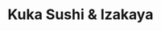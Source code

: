 ---
layout: place
title: Kuka Sushi & Izakaya
permalink: /arizona/tempe/kuka-sushi-izakaya.html
stateAbbr: AZ
stateName: Arizona
cityName: Tempe
seo:
  type: restaurant
  links: http://kukasushi.com/
place_id: ChIJzYZ61uIJK4cRtItvjQKWXGk
photos:
  - name: >-
      places/ChIJzYZ61uIJK4cRtItvjQKWXGk/photos/AeeoHcLLK825MJJ-ErpOIHieZkSLPsBKlZtYpkf1fUgDhqpOzbRu_CYPfMmBX-_kEOJ5EFp4HQSrQaVNZAo484iCp9nyzlOXZZQ_RieWTL2VQ08VUEbVaqGHoE8DYNVB3owZmG3hbzEuip_BVarJE5Elxz6N68Tpqa1boLvgZnN4ict1EZX86Nd8niqIVUpX6MAwhnkIlUDOe8n0HXCw8kfyocfLSnghIkTs00w1_JWUn0GpN4qDQk8FPeNdswZcz0ZWSFtTCUBNKAzdRThPtP_rR4-0S3TDuMw-cmSaSFCJyifzfpZD847sjpvB7gyc-ymSBSlJaOBZ38DwxGZuVbVmppRtf-7n2H4XMoVyPuGE935s7QbZh3ZoW8Eabdm7CWXoqxwNGd1o5JTaehb5wkk_MoJVvs5R7pVCtUYdHqgty820Jw
    widthPx: 3024
    heightPx: 4032
    authorAttributions:
      - displayName: 이준원
        uri: https://maps.google.com/maps/contrib/109704948305913821176
        photoUri: >-
          https://lh3.googleusercontent.com/a/ACg8ocJWeglTKhSNY2AIbBtBNmiAlcKZ_Yf6A-1O67cdmZc_RKbRJQ=s100-p-k-no-mo
    flagContentUri: >-
      https://www.google.com/local/imagery/report/?cb_client=maps_api_places.places_api&image_key=!1e10!2sCIHM0ogKEICAgIDEloXgYw&hl=en-US
    googleMapsUri: >-
      https://www.google.com/maps/place//data=!3m4!1e2!3m2!1sCIHM0ogKEICAgIDEloXgYw!2e10!4m2!3m1!1s0x872b09e2d67a86cd:0x695c96028d6f8bb4
  - name: >-
      places/ChIJzYZ61uIJK4cRtItvjQKWXGk/photos/AeeoHcInuZ_smoRPV5r30l4U4bdlNf8L3fdCetj3KVj9kl7GWhNPUbxuVCbf-ZvKjGjZrmMuFTQJixGV_35Wye4Q6cm7_zTE5-IZMIkz80xzUeH-arrBFb4SNc6gUNdgpHyP_NMDtuUKm7sW0W-QSc8lYpn0ZCD1ICIXly3Z1LOYvw-ti3hA6B2xU-YbkNYa4kDmLdXU51R6lAU9xSf2CW3dz4MwiTgb66ry2keNZKWCy6VIXMnC4E4PXmUsxFSXwCIgBFJUfXoOdewJ3ok5-cP2oqM-6K5C9hzBBqw9SiY37AEGUA
    widthPx: 2000
    heightPx: 1333
    authorAttributions:
      - displayName: Kuka Sushi & Izakaya
        uri: https://maps.google.com/maps/contrib/103167346271030199638
        photoUri: >-
          https://lh3.googleusercontent.com/a-/ALV-UjXgv_3FOXS-CtBdStiyipCH-g-XInoiS60Ps_qmIxq5uhMRZA0=s100-p-k-no-mo
    flagContentUri: >-
      https://www.google.com/local/imagery/report/?cb_client=maps_api_places.places_api&image_key=!1e10!2sAF1QipMh7x-rO7F7jP-yOi_7xDUicpQSKexVe-gYzgeF&hl=en-US
    googleMapsUri: >-
      https://www.google.com/maps/place//data=!3m4!1e2!3m2!1sAF1QipMh7x-rO7F7jP-yOi_7xDUicpQSKexVe-gYzgeF!2e10!4m2!3m1!1s0x872b09e2d67a86cd:0x695c96028d6f8bb4
  - name: >-
      places/ChIJzYZ61uIJK4cRtItvjQKWXGk/photos/AeeoHcI0MOrJ6D6H5fSOK8ukcVDR62GuMoY29zxA4DGpteUzElcUOnYfSUFAAraBBACNQEBSaYtfuFqkiit4FxLuk9H3y0cT-0ApMxrqiAUHzYEKLLLbJKzPTBDYuSRjwQx8k91cx-lEuQLOHpeYwdKHz54fStaOLCws2YkPz3Q_O1bgWi8GC9H-g4Uc03m60yJZn2so5_9EjSp1eHYFYTBFTtOw5A_ADsFtujqkh11F7T2R4oFU5nvYLPQhqJHdQHK1TFzVdYeq_mPnK-wyZxzmloPHNJeYNQvvy-OQa_aeQfiy57o116uH_sZABy7B-OOVqb2iHtx2o-nWLimDKqB-zN2pfcfxiOavWcT014tx21gRVrnU2lKM1f4RCT46cM7goXTfGVDTb6oGbIitughESZkCTF3kpYQ8MYS41OBX0cZldBSL
    widthPx: 4080
    heightPx: 3072
    authorAttributions:
      - displayName: Angela Deng
        uri: https://maps.google.com/maps/contrib/105887594436560848912
        photoUri: >-
          https://lh3.googleusercontent.com/a-/ALV-UjXCp6i3_hzq67u3dQY8tEqY-Y-ugEqD0PaZFxAnY41ZqW9SfLMfYw=s100-p-k-no-mo
    flagContentUri: >-
      https://www.google.com/local/imagery/report/?cb_client=maps_api_places.places_api&image_key=!1e10!2sCIHM0ogKEICAgICX0vuGhQE&hl=en-US
    googleMapsUri: >-
      https://www.google.com/maps/place//data=!3m4!1e2!3m2!1sCIHM0ogKEICAgICX0vuGhQE!2e10!4m2!3m1!1s0x872b09e2d67a86cd:0x695c96028d6f8bb4
  - name: >-
      places/ChIJzYZ61uIJK4cRtItvjQKWXGk/photos/AeeoHcKiuCsmh5TkSlMnzA5awyL09Ix8pK1IvNNKdjuHAQ_4rFppU3r0SDFFknLvVL6oorASeXFOJVfIunW8V3HVkw-jW2i9-PXcfQcxe7ZetPJ_qjX2afAMSpmLGMHeiCIqj7t_vW-XFC8ZZ0vKNSYKLNzWfpFg-5XaqcOQuE864zjG9JlWfyYPT6qFX86_UyAdIljjgCOc6Rxt0unosginIB262trytCe5bUaBt0aRe-cPCYn-RYt0H2j62ezGKbHFfq3tjTzo19XdVpGywFs2rzJP8AA3HbIbR9tXcKURB2UzpJk7VJLevarr1fNG6-itqoH8Dge1JSILUnCGOeKY3F9BpfQ9oJbusYipPWzg487WBBxtrPudnZSSW0udXLG-2huRSvk9SzlS2SAy6JwIQ1P7uan-9bd68EoUBd9q5CIQig
    widthPx: 3000
    heightPx: 4000
    authorAttributions:
      - displayName: Jose Romero
        uri: https://maps.google.com/maps/contrib/110995852230547446112
        photoUri: >-
          https://lh3.googleusercontent.com/a-/ALV-UjUXlhMxQ7GW8mp30vT4d9jwvB_FfyXUwu2DDowYW7yuEf8pxduk=s100-p-k-no-mo
    flagContentUri: >-
      https://www.google.com/local/imagery/report/?cb_client=maps_api_places.places_api&image_key=!1e10!2sCIHM0ogKEICAgICrx_P0QQ&hl=en-US
    googleMapsUri: >-
      https://www.google.com/maps/place//data=!3m4!1e2!3m2!1sCIHM0ogKEICAgICrx_P0QQ!2e10!4m2!3m1!1s0x872b09e2d67a86cd:0x695c96028d6f8bb4
  - name: >-
      places/ChIJzYZ61uIJK4cRtItvjQKWXGk/photos/AeeoHcKfz8GIgQ5wXioBs2_0YGtba7D7m-s0UyPF33DqsmP9zFiSJ2MOM_ow74eSeiHcklKQ1syQiPwNZmCy_Ukc4g2iNxlf95NasrHH0P_PXqLffimtwYqftANiKtOWpFYyPqH0MlT7glSJtkegsq-KDyqMAMqX0aIPwGlGEe0HroIgd1hDHNe2MyX2ZzErza7g0Kl81q9CzE0BxCHXrmk8hM6GEC6aB0bcBRELhTftYdBlt_TdLiCoUscaQ471Q_o_MqHnxoJKC6O-Wyr8IfLiYPOSR-yll7hqrR9YBV_HcPIw3HLicw658alZYKAPxwFEjxT6IQ0hyiiE24x-jo4JVU6bsGpiAffRT3APLV3MHaaSJ9kL02fIY3AI8ofiXdH-mOX5TT89gl0_mxEofTT5V7gM_Mx2SLeo9UUHMLt0j78
    widthPx: 1944
    heightPx: 2592
    authorAttributions:
      - displayName: Hideyuki Tanaka
        uri: https://maps.google.com/maps/contrib/117411695111998552019
        photoUri: >-
          https://lh3.googleusercontent.com/a-/ALV-UjUdvJAt5l2KnT109Y5Av2VwERn618tZQPXBwpkgybQAmBB0gip5=s100-p-k-no-mo
    flagContentUri: >-
      https://www.google.com/local/imagery/report/?cb_client=maps_api_places.places_api&image_key=!1e10!2sCIHM0ogKEICAgICOgtPySQ&hl=en-US
    googleMapsUri: >-
      https://www.google.com/maps/place//data=!3m4!1e2!3m2!1sCIHM0ogKEICAgICOgtPySQ!2e10!4m2!3m1!1s0x872b09e2d67a86cd:0x695c96028d6f8bb4
  - name: >-
      places/ChIJzYZ61uIJK4cRtItvjQKWXGk/photos/AeeoHcJjZ5aECrEpxlfi5XpPTVmCGnV_xOHrize4aAxfiLyHV_5A2CUg0-eeBajcs_iwcw4gG8FLdIZXWieVS5VJDgWuJV6OKBnEJcg3HV3k3neByFonIpsxyAMZLrusCirsX3fhiP8cdDDs2v6vYT8JvwSkImy6qr6MnwVCAOn-v6bpJ4FBJXtwnNf-_1nPkPtBlWTxF3lIAkKYTm7Okj7c70Ed8frG9TyzEaywfJRZfpesBBJrxo8XKKipk4FgsEox2mNZ6uIONPvLMOYpfIls-3wp9IKr9HueaT-V8P3LXKGbTyOCBevi8S6zt0uSMCmHGIOl3CiXTtBBRk7imXBjNqMhOTxTL-e4nHnQzDZ7w4OJ2biFK7K6YVEF5c9izkoio7yO28fufGHMDxcU28yqSCjiLR1uAW99v_oeAsgt2Xgh3Q
    widthPx: 3024
    heightPx: 4032
    authorAttributions:
      - displayName: JH Kim
        uri: https://maps.google.com/maps/contrib/103025884273611370638
        photoUri: >-
          https://lh3.googleusercontent.com/a/ACg8ocJ0n_2_1i58TCpzvMCcC3hgLpAATOOPPY-T0QrKPsd7bEzJLwzJ=s100-p-k-no-mo
    flagContentUri: >-
      https://www.google.com/local/imagery/report/?cb_client=maps_api_places.places_api&image_key=!1e10!2sCIHM0ogKEICAgICHjOPuKA&hl=en-US
    googleMapsUri: >-
      https://www.google.com/maps/place//data=!3m4!1e2!3m2!1sCIHM0ogKEICAgICHjOPuKA!2e10!4m2!3m1!1s0x872b09e2d67a86cd:0x695c96028d6f8bb4
  - name: >-
      places/ChIJzYZ61uIJK4cRtItvjQKWXGk/photos/AeeoHcKqUkTexO80b_dnoytO3grRruYDXw31jEUGQ5EKfRgttOEmiWan2Y6r9cUgEDXFnL7s1W58bfK1sXq5JaRapuRQPyYxdW9jJmZclZTfPqSQmA-OoYhsKtPSIOgi9QuAGcl5L45YcBo56BQITiDXdVmIyZG3d5LvqXSurnysbQFjf8uhj9i50nZhhDwwag9X5JCWewtLA14ABorbf1Jt_8gHe-kb5pHMNv85cnNzVjc6wjFFXtul6zRv9FrwZuTk6KLcCmZwMPdFoBOQFIDFk8iAILj882j-oOftn7TUmUVNW1cRoP9MK-tqst4bSNCHgIfqxW1cwZhZK0DNm0QPGSb-9luPEXraVrgVjWO6wQf0eGF2XZPK4x3JgeyA4l8o6_Wwb93SXvwB9ko-PpT3lyyIrF8SFaP67w6pJXtw4BSv5wSE
    widthPx: 3024
    heightPx: 4032
    authorAttributions:
      - displayName: John Cho
        uri: https://maps.google.com/maps/contrib/102843984117226528836
        photoUri: >-
          https://lh3.googleusercontent.com/a-/ALV-UjUt0-FAglczJ31Wl863eXF8X738jtbTD7HJGuyqqUjeBkpfpWrE=s100-p-k-no-mo
    flagContentUri: >-
      https://www.google.com/local/imagery/report/?cb_client=maps_api_places.places_api&image_key=!1e10!2sCIHM0ogKEICAgICHwPCCmAE&hl=en-US
    googleMapsUri: >-
      https://www.google.com/maps/place//data=!3m4!1e2!3m2!1sCIHM0ogKEICAgICHwPCCmAE!2e10!4m2!3m1!1s0x872b09e2d67a86cd:0x695c96028d6f8bb4
  - name: >-
      places/ChIJzYZ61uIJK4cRtItvjQKWXGk/photos/AeeoHcLQQ3HMd2XfzlGdnZpD0FEV4CDtKAKxF9Fu3D7sw_o8LVZxBnT3c9ezX5JQ_CCwAIXIPasTZqgNg4D2eJahKzIlyzGBsS09yaYWYzYaNqOFxbDvGJO-F8KsLFQgX8n5KC0mSHT1agvXP8MPhyayyh0Vj2GxnPITYKQyUqUu0Er9OZXx7pRC3TU4L43pBzx5OGEqPkal21IciFcb9lkksF8OfzWdpvjaoyaZv1XRg9kS5hvmuYjzeNZo3Qp8SmOGi9B4NPkD1f9jbLUOR1TVHd87cyHsl3lbTBgRyY1liNGdtCgBiz9Xh5LEyyBrVB206cGGkxqImvc3ZN9bSPcxZOOoYDDfEzfEpuCafp97M0-lwVnfqu63dVzsZEftLCDXDQ9osU72IPP4xDjmpimHi6ZELjTYjlVfjPaocmSUK6UCPw
    widthPx: 4080
    heightPx: 3072
    authorAttributions:
      - displayName: 旅に出ましょう。
        uri: https://maps.google.com/maps/contrib/113533956036281913676
        photoUri: >-
          https://lh3.googleusercontent.com/a-/ALV-UjUb4a2vlURlFYrrH7jJPluFMzRIoWNZXcexnu0UBmDfQtkXdsk3UA=s100-p-k-no-mo
    flagContentUri: >-
      https://www.google.com/local/imagery/report/?cb_client=maps_api_places.places_api&image_key=!1e10!2sCIHM0ogKEICAgICn5PTjBA&hl=en-US
    googleMapsUri: >-
      https://www.google.com/maps/place//data=!3m4!1e2!3m2!1sCIHM0ogKEICAgICn5PTjBA!2e10!4m2!3m1!1s0x872b09e2d67a86cd:0x695c96028d6f8bb4
  - name: >-
      places/ChIJzYZ61uIJK4cRtItvjQKWXGk/photos/AeeoHcJD6-OHCP8YkFcKzdVUt3E4-TmfXgXNwBAJDDQJov9hzVKsiPzBl0jjgvZqtIU7nvnkztJKV59xS0f3shFTieqGV9olIdnXpx2ZREOYHYfpJ4K3uHcRYgE9b0-gnYtJI9Fx1jmkwEkOB4kN_5ZaqYvgJqO0RfH5nLk4ufBZeGYjYdvsV40eRLtGfJ86RacwOIBSGMcfxM4gMNfhQ-zhh4h7qbjSK4nW7Fmbln7J771yUkIQEMq83ktmny_9pMXctSHKZL-a7FRx6IJVy9sXynqy0eHjSD3H5SYVJT3kJFI8kWRN3zby7jcON73HsZKw6Jr5nDaD4oYvVNi8gXf5tEZkETfJjltCy9I54KQN2HZceHckOp-zBm5SVATtQch4bIgZSysqPJUPuUxBwdb-_SGHHR5wkpm60NLBbBhjSY8
    widthPx: 4800
    heightPx: 3600
    authorAttributions:
      - displayName: YS Z
        uri: https://maps.google.com/maps/contrib/118269845697762535247
        photoUri: >-
          https://lh3.googleusercontent.com/a-/ALV-UjXni2JlGer0AoGaxXhRnyIfAuVfNn2Iy6PhKd18s5QvkLIEUP7D=s100-p-k-no-mo
    flagContentUri: >-
      https://www.google.com/local/imagery/report/?cb_client=maps_api_places.places_api&image_key=!1e10!2sCIHM0ogKEICAgMDQ0deodQ&hl=en-US
    googleMapsUri: >-
      https://www.google.com/maps/place//data=!3m4!1e2!3m2!1sCIHM0ogKEICAgMDQ0deodQ!2e10!4m2!3m1!1s0x872b09e2d67a86cd:0x695c96028d6f8bb4
  - name: >-
      places/ChIJzYZ61uIJK4cRtItvjQKWXGk/photos/AeeoHcJ1hjL09uGi907LgDiohB9pUvn1CphzoBOk_UjXE0tsR_aw_0rgyjLbvO2qzOCAQ-Xpzoo20aVaZX-zIU8iUMvgDF8CiAcyiekLztRYjBm7oJp5gqzKx-I8vNK1IYFQNSUSkOEYbktedeqGj1Y19xDL8BfoKJt6H8IPjx6_0I_-6yF6jdxuUJwr-5OS_aYPu67s5QUDAFhn4mtIul8bDOjUyqfsyZDkw5tidg9JtXseQiMuvMFj60zJJge-eRjqzKhdzalDH1VG-CncPgZ6BpR-w4CVO_Qeyb2g-k2xswDIew
    widthPx: 2000
    heightPx: 1333
    authorAttributions:
      - displayName: Kuka Sushi & Izakaya
        uri: https://maps.google.com/maps/contrib/103167346271030199638
        photoUri: >-
          https://lh3.googleusercontent.com/a-/ALV-UjXgv_3FOXS-CtBdStiyipCH-g-XInoiS60Ps_qmIxq5uhMRZA0=s100-p-k-no-mo
    flagContentUri: >-
      https://www.google.com/local/imagery/report/?cb_client=maps_api_places.places_api&image_key=!1e10!2sAF1QipPEbM5yIcBi0PqC1m1_T4SHDUHjAiC_5jwH_gXx&hl=en-US
    googleMapsUri: >-
      https://www.google.com/maps/place//data=!3m4!1e2!3m2!1sAF1QipPEbM5yIcBi0PqC1m1_T4SHDUHjAiC_5jwH_gXx!2e10!4m2!3m1!1s0x872b09e2d67a86cd:0x695c96028d6f8bb4
address: 1221 E Apache Blvd Suite103, Tempe, AZ 85281, USA
street: 1221 E Apache Blvd Suite103
city: Tempe
state: AZ
zip: '85281'
country: USA
neighborhood: null
latitude: '33.414596'
longitude: '-111.919359'
accessibility_options:
  wheelchairAccessibleParking: true
  wheelchairAccessibleEntrance: true
  wheelchairAccessibleRestroom: true
  wheelchairAccessibleSeating: true
business_status: OPERATIONAL
name: Kuka Sushi & Izakaya
google_maps_links:
  directionsUri: >-
    https://www.google.com/maps/dir//''/data=!4m7!4m6!1m1!4e2!1m2!1m1!1s0x872b09e2d67a86cd:0x695c96028d6f8bb4!3e0
  placeUri: https://maps.google.com/?cid=7592108009546812340
  writeAReviewUri: >-
    https://www.google.com/maps/place//data=!4m3!3m2!1s0x872b09e2d67a86cd:0x695c96028d6f8bb4!12e1
  reviewsUri: >-
    https://www.google.com/maps/place//data=!4m4!3m3!1s0x872b09e2d67a86cd:0x695c96028d6f8bb4!9m1!1b1
  photosUri: >-
    https://www.google.com/maps/place//data=!4m3!3m2!1s0x872b09e2d67a86cd:0x695c96028d6f8bb4!10e5
primary_type: Sushi Restaurant
opening_hours:
  openNow: true
  periods:
    - open:
        day: 0
        hour: 11
        minute: 30
      close:
        day: 0
        hour: 21
        minute: 0
    - open:
        day: 1
        hour: 11
        minute: 30
      close:
        day: 1
        hour: 21
        minute: 0
    - open:
        day: 2
        hour: 11
        minute: 30
      close:
        day: 2
        hour: 21
        minute: 0
    - open:
        day: 3
        hour: 11
        minute: 30
      close:
        day: 3
        hour: 21
        minute: 0
    - open:
        day: 4
        hour: 11
        minute: 30
      close:
        day: 4
        hour: 21
        minute: 0
    - open:
        day: 5
        hour: 11
        minute: 30
      close:
        day: 5
        hour: 22
        minute: 0
    - open:
        day: 6
        hour: 11
        minute: 30
      close:
        day: 6
        hour: 22
        minute: 0
  weekdayDescriptions:
    - 'Monday: 11:30 AM – 9:00 PM'
    - 'Tuesday: 11:30 AM – 9:00 PM'
    - 'Wednesday: 11:30 AM – 9:00 PM'
    - 'Thursday: 11:30 AM – 9:00 PM'
    - 'Friday: 11:30 AM – 10:00 PM'
    - 'Saturday: 11:30 AM – 10:00 PM'
    - 'Sunday: 11:30 AM – 9:00 PM'
  nextCloseTime: '2025-05-04T05:00:00Z'
secondary_opening_hours:
  - openNow: true
    periods:
      - open:
          day: 0
          hour: 11
          minute: 30
        close:
          day: 0
          hour: 18
          minute: 0
      - open:
          day: 1
          hour: 11
          minute: 30
        close:
          day: 1
          hour: 18
          minute: 0
      - open:
          day: 2
          hour: 11
          minute: 30
        close:
          day: 2
          hour: 18
          minute: 0
      - open:
          day: 3
          hour: 11
          minute: 30
        close:
          day: 3
          hour: 18
          minute: 0
      - open:
          day: 4
          hour: 11
          minute: 30
        close:
          day: 4
          hour: 18
          minute: 0
      - open:
          day: 5
          hour: 11
          minute: 30
        close:
          day: 5
          hour: 18
          minute: 0
      - open:
          day: 6
          hour: 11
          minute: 30
        close:
          day: 6
          hour: 18
          minute: 0
    weekdayDescriptions:
      - 'Monday: 11:30 AM – 6:00 PM'
      - 'Tuesday: 11:30 AM – 6:00 PM'
      - 'Wednesday: 11:30 AM – 6:00 PM'
      - 'Thursday: 11:30 AM – 6:00 PM'
      - 'Friday: 11:30 AM – 6:00 PM'
      - 'Saturday: 11:30 AM – 6:00 PM'
      - 'Sunday: 11:30 AM – 6:00 PM'
    secondaryHoursType: HAPPY_HOUR
    nextCloseTime: '2025-05-04T01:00:00Z'
  - openNow: true
    periods:
      - open:
          day: 0
          hour: 11
          minute: 30
        close:
          day: 0
          hour: 20
          minute: 30
      - open:
          day: 1
          hour: 11
          minute: 30
        close:
          day: 1
          hour: 20
          minute: 30
      - open:
          day: 2
          hour: 11
          minute: 30
        close:
          day: 2
          hour: 20
          minute: 30
      - open:
          day: 3
          hour: 11
          minute: 30
        close:
          day: 3
          hour: 20
          minute: 30
      - open:
          day: 4
          hour: 11
          minute: 30
        close:
          day: 4
          hour: 20
          minute: 30
      - open:
          day: 5
          hour: 11
          minute: 30
        close:
          day: 5
          hour: 21
          minute: 30
      - open:
          day: 6
          hour: 11
          minute: 30
        close:
          day: 6
          hour: 20
          minute: 30
    weekdayDescriptions:
      - 'Monday: 11:30 AM – 8:30 PM'
      - 'Tuesday: 11:30 AM – 8:30 PM'
      - 'Wednesday: 11:30 AM – 8:30 PM'
      - 'Thursday: 11:30 AM – 8:30 PM'
      - 'Friday: 11:30 AM – 9:30 PM'
      - 'Saturday: 11:30 AM – 8:30 PM'
      - 'Sunday: 11:30 AM – 8:30 PM'
    secondaryHoursType: TAKEOUT
    nextCloseTime: '2025-05-04T03:30:00Z'
  - openNow: true
    periods:
      - open:
          day: 0
          hour: 11
          minute: 30
        close:
          day: 0
          hour: 16
          minute: 0
      - open:
          day: 1
          hour: 11
          minute: 30
        close:
          day: 1
          hour: 16
          minute: 0
      - open:
          day: 2
          hour: 11
          minute: 30
        close:
          day: 2
          hour: 16
          minute: 0
      - open:
          day: 3
          hour: 11
          minute: 30
        close:
          day: 3
          hour: 16
          minute: 0
      - open:
          day: 4
          hour: 11
          minute: 30
        close:
          day: 4
          hour: 16
          minute: 0
      - open:
          day: 5
          hour: 11
          minute: 30
        close:
          day: 5
          hour: 16
          minute: 0
      - open:
          day: 6
          hour: 11
          minute: 30
        close:
          day: 6
          hour: 16
          minute: 0
    weekdayDescriptions:
      - 'Monday: 11:30 AM – 4:00 PM'
      - 'Tuesday: 11:30 AM – 4:00 PM'
      - 'Wednesday: 11:30 AM – 4:00 PM'
      - 'Thursday: 11:30 AM – 4:00 PM'
      - 'Friday: 11:30 AM – 4:00 PM'
      - 'Saturday: 11:30 AM – 4:00 PM'
      - 'Sunday: 11:30 AM – 4:00 PM'
    secondaryHoursType: LUNCH
    nextCloseTime: '2025-05-03T23:00:00Z'
  - openNow: true
    periods:
      - open:
          day: 0
          hour: 11
          minute: 30
        close:
          day: 0
          hour: 21
          minute: 0
      - open:
          day: 1
          hour: 11
          minute: 30
        close:
          day: 1
          hour: 21
          minute: 0
      - open:
          day: 2
          hour: 11
          minute: 30
        close:
          day: 2
          hour: 21
          minute: 0
      - open:
          day: 3
          hour: 11
          minute: 30
        close:
          day: 3
          hour: 21
          minute: 0
      - open:
          day: 4
          hour: 11
          minute: 30
        close:
          day: 4
          hour: 21
          minute: 0
      - open:
          day: 5
          hour: 11
          minute: 30
        close:
          day: 5
          hour: 22
          minute: 0
      - open:
          day: 6
          hour: 11
          minute: 30
        close:
          day: 6
          hour: 22
          minute: 0
    weekdayDescriptions:
      - 'Monday: 11:30 AM – 9:00 PM'
      - 'Tuesday: 11:30 AM – 9:00 PM'
      - 'Wednesday: 11:30 AM – 9:00 PM'
      - 'Thursday: 11:30 AM – 9:00 PM'
      - 'Friday: 11:30 AM – 10:00 PM'
      - 'Saturday: 11:30 AM – 10:00 PM'
      - 'Sunday: 11:30 AM – 9:00 PM'
    secondaryHoursType: DINNER
    nextCloseTime: '2025-05-04T05:00:00Z'
phone: (480) 306-4386
price_level: PRICE_LEVEL_MODERATE
price_range: $20 &ndash; $30
rating: '4.4'
rating_count: 663
website: http://kukasushi.com/
description: >-
  Discover Kuka Sushi & Izakaya in Tempe, Arizona$$$Nestled in the vibrant city
  of Tempe, Arizona, Kuka Sushi & Izakaya stands out as a relaxed spot for
  enjoying fresh sushi rolls and authentic Japanese small plates, complemented
  by a selection of sake and beer. This inviting eatery offers a casual
  atmosphere where diners can savor flavorful dishes that highlight quality
  ingredients and creative presentations, making it an ideal choice for those
  seeking top-rated Japanese cuisine near you. With accessibility features like
  wheelchair-friendly parking and entrances, it's designed to welcome everyone
  for a comfortable meal. The menu caters to a variety of tastes, including
  vegetarian options, and features daily specials that add excitement to every
  visit, perfect for anyone hunting for sushi restaurants in the area.
generative_summary: >-
  Discover Kuka Sushi & Izakaya in Tempe, Arizona$$$Nestled in the vibrant city
  of Tempe, Arizona, Kuka Sushi & Izakaya stands out as a relaxed spot for
  enjoying fresh sushi rolls and authentic Japanese small plates, complemented
  by a selection of sake and beer. This inviting eatery offers a casual
  atmosphere where diners can savor flavorful dishes that highlight quality
  ingredients and creative presentations, making it an ideal choice for those
  seeking top-rated Japanese cuisine near you. With accessibility features like
  wheelchair-friendly parking and entrances, it's designed to welcome everyone
  for a comfortable meal. The menu caters to a variety of tastes, including
  vegetarian options, and features daily specials that add excitement to every
  visit, perfect for anyone hunting for sushi restaurants in the area.
generative_disclosure: Summarized by AI using the Grok-3-Mini model.
reviews:
  - name: >-
      places/ChIJzYZ61uIJK4cRtItvjQKWXGk/reviews/ChZDSUhNMG9nS0VJQ0FnTUNRa2Zydk5REAE
    relativePublishTimeDescription: a month ago
    rating: 5
    text:
      text: >-
        Great sushi with really decent prices. The salmon bomber roll ($13) is
        one of our favorites. It’s a nice casual date/eating out with friends
        spot. The staff are kind and though there isn’t a huge amount of
        parking, we’ve never had any trouble.
      languageCode: en
    originalText:
      text: >-
        Great sushi with really decent prices. The salmon bomber roll ($13) is
        one of our favorites. It’s a nice casual date/eating out with friends
        spot. The staff are kind and though there isn’t a huge amount of
        parking, we’ve never had any trouble.
      languageCode: en
    authorAttribution:
      displayName: Rhi Huang
      uri: https://www.google.com/maps/contrib/110227899224296275831/reviews
      photoUri: >-
        https://lh3.googleusercontent.com/a-/ALV-UjUrN3nSFf60V3V9NOoXVsoDL5ANztCjLypyuY8EF0xWIa3bxio=s128-c0x00000000-cc-rp-mo-ba3
    publishTime: '2025-03-05T02:44:17.780435Z'
    flagContentUri: >-
      https://www.google.com/local/review/rap/report?postId=ChZDSUhNMG9nS0VJQ0FnTUNRa2Zydk5REAE&d=17924085&t=1
    googleMapsUri: >-
      https://www.google.com/maps/reviews/data=!4m6!14m5!1m4!2m3!1sChZDSUhNMG9nS0VJQ0FnTUNRa2Zydk5REAE!2m1!1s0x872b09e2d67a86cd:0x695c96028d6f8bb4
  - name: >-
      places/ChIJzYZ61uIJK4cRtItvjQKWXGk/reviews/ChdDSUhNMG9nS0VJQ0FnTURBaHZLTWxnRRAB
    relativePublishTimeDescription: 2 months ago
    rating: 5
    text:
      text: >-
        The vegan tomato ramen 9/10, was amazing!! The vegan roll was 6/10, was
        pretty good! The ramen was delicious, the depth of flavor was
        surprising! Honestly the best ramen I’ve ever had, even including
        non-vegan ramen! My friend couldn’t keep her spoon out of my bowl lol
      languageCode: en
    originalText:
      text: >-
        The vegan tomato ramen 9/10, was amazing!! The vegan roll was 6/10, was
        pretty good! The ramen was delicious, the depth of flavor was
        surprising! Honestly the best ramen I’ve ever had, even including
        non-vegan ramen! My friend couldn’t keep her spoon out of my bowl lol
      languageCode: en
    authorAttribution:
      displayName: Andrew Kumar
      uri: https://www.google.com/maps/contrib/112720708883654541162/reviews
      photoUri: >-
        https://lh3.googleusercontent.com/a/ACg8ocKSK9ESdPyVDHMxkbZ0yOYrT_GBoYSyaYhPfRcggdZNYfzDow=s128-c0x00000000-cc-rp-mo-ba2
    publishTime: '2025-02-08T13:05:22.247127Z'
    flagContentUri: >-
      https://www.google.com/local/review/rap/report?postId=ChdDSUhNMG9nS0VJQ0FnTURBaHZLTWxnRRAB&d=17924085&t=1
    googleMapsUri: >-
      https://www.google.com/maps/reviews/data=!4m6!14m5!1m4!2m3!1sChdDSUhNMG9nS0VJQ0FnTURBaHZLTWxnRRAB!2m1!1s0x872b09e2d67a86cd:0x695c96028d6f8bb4
  - name: >-
      places/ChIJzYZ61uIJK4cRtItvjQKWXGk/reviews/ChZDSUhNMG9nS0VJQ0FnTURRMGRlb1ZREAE
    relativePublishTimeDescription: a month ago
    rating: 5
    text:
      text: >-
        Ordered seafood ramen, fried chicken, tuna tartar, sashimi. All dishes
        are tasty. Definitely coming back again. Parking is a bit tricky, small
        area aside.
      languageCode: en
    originalText:
      text: >-
        Ordered seafood ramen, fried chicken, tuna tartar, sashimi. All dishes
        are tasty. Definitely coming back again. Parking is a bit tricky, small
        area aside.
      languageCode: en
    authorAttribution:
      displayName: YS Z
      uri: https://www.google.com/maps/contrib/118269845697762535247/reviews
      photoUri: >-
        https://lh3.googleusercontent.com/a-/ALV-UjXni2JlGer0AoGaxXhRnyIfAuVfNn2Iy6PhKd18s5QvkLIEUP7D=s128-c0x00000000-cc-rp-mo-ba5
    publishTime: '2025-03-11T18:16:13.663588Z'
    flagContentUri: >-
      https://www.google.com/local/review/rap/report?postId=ChZDSUhNMG9nS0VJQ0FnTURRMGRlb1ZREAE&d=17924085&t=1
    googleMapsUri: >-
      https://www.google.com/maps/reviews/data=!4m6!14m5!1m4!2m3!1sChZDSUhNMG9nS0VJQ0FnTURRMGRlb1ZREAE!2m1!1s0x872b09e2d67a86cd:0x695c96028d6f8bb4
  - name: >-
      places/ChIJzYZ61uIJK4cRtItvjQKWXGk/reviews/ChdDSUhNMG9nS0VJQ0FnTUNBdjlTbzhBRRAB
    relativePublishTimeDescription: 2 months ago
    rating: 5
    text:
      text: >-
        Run don’t walk to this restaurant!!! The sushi was outstanding, the miso
        soup was a warm hug, and the staff were stellar!!!!! The vibes inside
        are so chill too! I think I found my spot. Also Happy Hour is 2-6 and
        the prices are SO good.
      languageCode: en
    originalText:
      text: >-
        Run don’t walk to this restaurant!!! The sushi was outstanding, the miso
        soup was a warm hug, and the staff were stellar!!!!! The vibes inside
        are so chill too! I think I found my spot. Also Happy Hour is 2-6 and
        the prices are SO good.
      languageCode: en
    authorAttribution:
      displayName: Kendra Walsh
      uri: https://www.google.com/maps/contrib/103795163156308656253/reviews
      photoUri: >-
        https://lh3.googleusercontent.com/a-/ALV-UjW8vcqdTidWS-QYUdR-87FOnysd-GBgUNpGDVR8CZjFbafp-nuN=s128-c0x00000000-cc-rp-mo-ba4
    publishTime: '2025-02-05T21:44:08.555481Z'
    flagContentUri: >-
      https://www.google.com/local/review/rap/report?postId=ChdDSUhNMG9nS0VJQ0FnTUNBdjlTbzhBRRAB&d=17924085&t=1
    googleMapsUri: >-
      https://www.google.com/maps/reviews/data=!4m6!14m5!1m4!2m3!1sChdDSUhNMG9nS0VJQ0FnTUNBdjlTbzhBRRAB!2m1!1s0x872b09e2d67a86cd:0x695c96028d6f8bb4
  - name: >-
      places/ChIJzYZ61uIJK4cRtItvjQKWXGk/reviews/ChZDSUhNMG9nS0VJQ0FnSUQzMkpId2F3EAE
    relativePublishTimeDescription: 5 months ago
    rating: 5
    text:
      text: >-
        We visit Kuka every time our family comes into town, specifically for
        the sushi and yakitori. That stuff in the Midwest isn't as great 😉


        This trip we ordered a variety of rolls, yakitori and sashimi. We tried
        the Cajun Pop roll, and we couldn't have been happier. It was DELICIOUS!
        The rolls came covered in popcorn shrimp that were light and airy with
        the greatest amount of flavor added into the batter. The flavor of the
        shrimp, along with the creamy habanero sauce, brought everything
        together nicely.


        The traditional rolls were good, but the sashimi and special rolls are
        specifically delightful.


        The atmosphere at Kuka is relaxed, and the service is always great. The
        sushi is always made quickly, and they take good care of you with drink
        refills.
      languageCode: en
    originalText:
      text: >-
        We visit Kuka every time our family comes into town, specifically for
        the sushi and yakitori. That stuff in the Midwest isn't as great 😉


        This trip we ordered a variety of rolls, yakitori and sashimi. We tried
        the Cajun Pop roll, and we couldn't have been happier. It was DELICIOUS!
        The rolls came covered in popcorn shrimp that were light and airy with
        the greatest amount of flavor added into the batter. The flavor of the
        shrimp, along with the creamy habanero sauce, brought everything
        together nicely.


        The traditional rolls were good, but the sashimi and special rolls are
        specifically delightful.


        The atmosphere at Kuka is relaxed, and the service is always great. The
        sushi is always made quickly, and they take good care of you with drink
        refills.
      languageCode: en
    authorAttribution:
      displayName: Mel
      uri: https://www.google.com/maps/contrib/107325184736914281735/reviews
      photoUri: >-
        https://lh3.googleusercontent.com/a/ACg8ocKENhQiO5gh90Nja_gXsjAj8aZnoJlry8scVoO8k2bVUV1O8w=s128-c0x00000000-cc-rp-mo-ba3
    publishTime: '2024-11-12T00:29:10.341016Z'
    flagContentUri: >-
      https://www.google.com/local/review/rap/report?postId=ChZDSUhNMG9nS0VJQ0FnSUQzMkpId2F3EAE&d=17924085&t=1
    googleMapsUri: >-
      https://www.google.com/maps/reviews/data=!4m6!14m5!1m4!2m3!1sChZDSUhNMG9nS0VJQ0FnSUQzMkpId2F3EAE!2m1!1s0x872b09e2d67a86cd:0x695c96028d6f8bb4
review_summary: >-
  What Customers Are Buzzing About This Sushi Spot$$$Folks rave about the
  delicious sushi and ramen here, praising the fresh flavors and generous
  portions that make every bite satisfying without breaking the bank. Many
  highlight the affordable happy hour deals and tasty specials, like the vegan
  options and unique rolls, which add a fun twist to classic favorites and keep
  things approachable for all tastes. The laid-back vibe and friendly service
  create a welcoming environment that's great for casual outings or groups, with
  quick preparation times ensuring you don't wait long for your meal. Overall,
  diners appreciate the solid value and variety, making it a go-to for anyone
  craving reliable Japanese fare nearby, though parking can be a minor hassle
  during peak times. If you're on the hunt for the best sushi around, this spot
  delivers a consistently enjoyable experience that leaves most visitors coming
  back for more.
review_disclosure: Summarized by AI using the Grok-3-Mini model.
parking_options:
  freeParkingLot: true
  freeStreetParking: true
  valetParking: false
  freeGarageParking: true
payment_options:
  acceptsCreditCards: true
  acceptsDebitCards: true
  acceptsCashOnly: false
  acceptsNfc: true
allow_dogs: null
curbside_pickup: null
delivery: true
dine_in: true
good_for_children: null
good_for_groups: true
good_for_sports: true
live_music: false
menu_for_children: false
outdoor_seating: false
reservable: true
restroom: true
serves_beer: true
serves_breakfast: false
serves_brunch: false
serves_cocktails: true
serves_coffee: null
serves_dinner: true
serves_dessert: true
serves_lunch: true
serves_vegetarian_food: true
serves_wine: true
takeout: true
update_category: atmosphere
places_description: >-
  Traditional tsukemen ramen, sushi & other Japanese plates offered in casual
  digs with beer & sake.

---